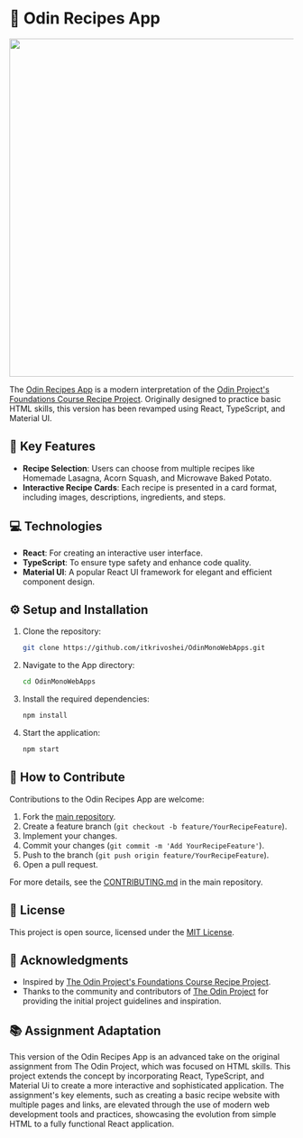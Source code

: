 # 🍲 Odin Recipes App

<p align="center">
  <img src="https://github.com/itkrivoshei/OdinMonoWebApps/blob/main/media/Recipes.gif?raw=true" height="600">
</p>

The [Odin Recipes App](https://itkrivoshei.github.io/OdinMonoWebApps/#/OdinRecipes) is a modern interpretation of the [Odin Project's Foundations Course Recipe Project](https://www.theodinproject.com/lessons/foundations-recipes). Originally designed to practice basic HTML skills, this version has been revamped using React, TypeScript, and Material UI.

## 🌟 Key Features

- **Recipe Selection**: Users can choose from multiple recipes like Homemade Lasagna, Acorn Squash, and Microwave Baked Potato.
- **Interactive Recipe Cards**: Each recipe is presented in a card format, including images, descriptions, ingredients, and steps.

## 💻 Technologies

- **React**: For creating an interactive user interface.
- **TypeScript**: To ensure type safety and enhance code quality.
- **Material UI**: A popular React UI framework for elegant and efficient component design.

## ⚙️ Setup and Installation

1. Clone the repository:
   ```bash
   git clone https://github.com/itkrivoshei/OdinMonoWebApps.git
   ```
2. Navigate to the App directory:
   ```bash
   cd OdinMonoWebApps
   ```
3. Install the required dependencies:
   ```bash
   npm install
   ```
4. Start the application:
   ```bash
   npm start
   ```

## 🤝 How to Contribute

Contributions to the Odin Recipes App are welcome:

1. Fork the [main repository](https://github.com/itkrivoshei/OdinMonoWebApps).
2. Create a feature branch (`git checkout -b feature/YourRecipeFeature`).
3. Implement your changes.
4. Commit your changes (`git commit -m 'Add YourRecipeFeature'`).
5. Push to the branch (`git push origin feature/YourRecipeFeature`).
6. Open a pull request.

For more details, see the [CONTRIBUTING.md](https://github.com/itkrivoshei/OdinMonoWebApps/blob/master/CONTRIBUTING.md) in the main repository.

## 📜 License

This project is open source, licensed under the [MIT License](https://github.com/itkrivoshei/OdinMonoWebApps/blob/master/LICENSE).

## 🌟 Acknowledgments

- Inspired by [The Odin Project's Foundations Course Recipe Project](https://www.theodinproject.com/lessons/foundations-recipes).
- Thanks to the community and contributors of [The Odin Project](https://www.theodinproject.com/) for providing the initial project guidelines and inspiration.

## 📚 Assignment Adaptation

This version of the Odin Recipes App is an advanced take on the original assignment from The Odin Project, which was focused on HTML skills. This project extends the concept by incorporating React, TypeScript, and Material Ui to create a more interactive and sophisticated application. The assignment's key elements, such as creating a basic recipe website with multiple pages and links, are elevated through the use of modern web development tools and practices, showcasing the evolution from simple HTML to a fully functional React application.
